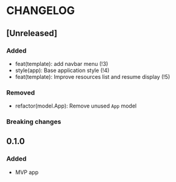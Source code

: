 # CHANGELOG

## [Unreleased]

### Added

- feat(template): add navbar menu (!3)
- style(app): Base application style (!4)
- feat(template): Improve resources list and resume display (!5)

### Removed

- refactor(model.App): Remove unused `App` model

### Breaking changes


## 0.1.0

### Added

- MVP app
